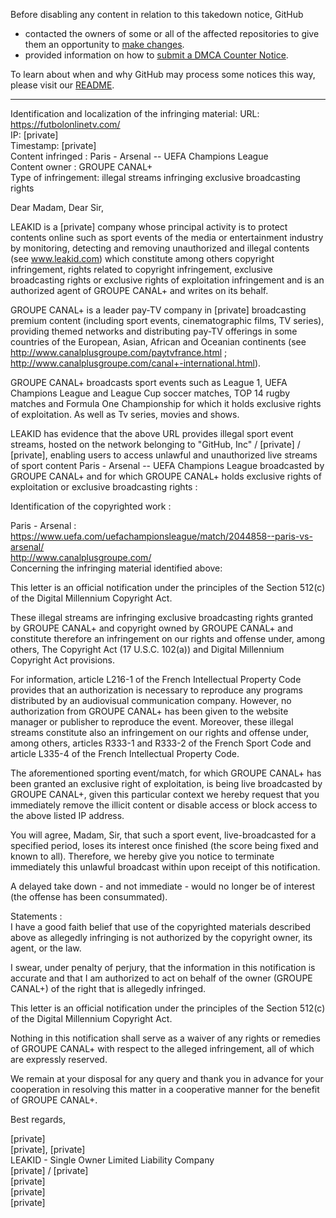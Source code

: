 Before disabling any content in relation to this takedown notice, GitHub
- contacted the owners of some or all of the affected repositories to give them an opportunity to [make changes](https://docs.github.com/en/github/site-policy/dmca-takedown-policy#a-how-does-this-actually-work).
- provided information on how to [submit a DMCA Counter Notice](https://docs.github.com/en/articles/guide-to-submitting-a-dmca-counter-notice).

To learn about when and why GitHub may process some notices this way, please visit our [README](https://github.com/github/dmca/blob/master/README.md#anatomy-of-a-takedown-notice).

---

Identification and localization of the infringing material: URL: https://futbolonlinetv.com/  
IP: [private]  
Timestamp: [private]  
Content infringed : Paris - Arsenal -- UEFA Champions League  
Content owner : GROUPE CANAL+  
Type of infringement: illegal streams infringing exclusive broadcasting rights

Dear Madam, Dear Sir,

LEAKID is a [private] company whose principal activity is to protect contents online such as sport events of the media or entertainment industry by monitoring, detecting and removing unauthorized and illegal contents (see www.leakid.com) which constitute among others copyright infringement, rights related to copyright infringement, exclusive broadcasting rights or exclusive rights of exploitation infringement and is an authorized agent of GROUPE CANAL+ and writes on its behalf.

GROUPE CANAL+ is a leader pay-TV company in [private] broadcasting premium content (including sport events, cinematographic films, TV series), providing themed networks and distributing pay-TV offerings in some countries of the European, Asian, African and Oceanian continents (see http://www.canalplusgroupe.com/paytvfrance.html ; http://www.canalplusgroupe.com/canal+-international.html).

GROUPE CANAL+ broadcasts sport events such as League 1, UEFA Champions League and League Cup soccer matches, TOP 14 rugby matches and Formula One Championship for which it holds exclusive rights of exploitation. As well as Tv series, movies and shows.

LEAKID has evidence that the above URL provides illegal sport event streams, hosted on the network belonging to "GitHub, Inc" / [private] / [private], enabling users to access unlawful and unauthorized live streams of sport content Paris - Arsenal -- UEFA Champions League broadcasted by GROUPE CANAL+ and for which GROUPE CANAL+ holds exclusive rights of exploitation or exclusive broadcasting rights :

Identification of the copyrighted work :


Paris - Arsenal : https://www.uefa.com/uefachampionsleague/match/2044858--paris-vs-arsenal/  
http://www.canalplusgroupe.com/  
Concerning the infringing material identified above:

This letter is an official notification under the principles of the Section 512(c) of the Digital Millennium Copyright Act.

These illegal streams are infringing exclusive broadcasting rights granted by GROUPE CANAL+ and copyright owned by GROUPE CANAL+ and constitute therefore an infringement on our rights and offense under, among others, The Copyright Act (17 U.S.C. 102(a)) and Digital Millennium Copyright Act provisions.

For information, article L216-1 of the French Intellectual Property Code provides that an authorization is necessary to reproduce any programs distributed by an audiovisual communication company. However, no authorization from GROUPE CANAL+ has been given to the website manager or publisher to reproduce the event. Moreover, these illegal streams constitute also an infringement on our rights and offense under, among others, articles R333-1 and R333-2 of the French Sport Code and article L335-4 of the French Intellectual Property Code.

The aforementioned sporting event/match, for which GROUPE CANAL+ has been granted an exclusive right of exploitation, is being live broadcasted by GROUPE CANAL+, given this particular context we hereby request that you immediately remove the illicit content or disable access or block access to the above listed IP address.

You will agree, Madam, Sir, that such a sport event, live-broadcasted for a specified period, loses its interest once finished (the score being fixed and known to all). Therefore, we hereby give you notice to terminate immediately this unlawful broadcast within upon receipt of this notification.

A delayed take down - and not immediate - would no longer be of interest (the offense has been consummated).

Statements :  
I have a good faith belief that use of the copyrighted materials described above as allegedly infringing is not authorized by the copyright owner, its agent, or the law.

I swear, under penalty of perjury, that the information in this notification is accurate and that I am authorized to act on behalf of the owner (GROUPE CANAL+) of the right that is allegedly infringed.

This letter is an official notification under the principles of the Section 512(c) of the Digital Millennium Copyright Act.

Nothing in this notification shall serve as a waiver of any rights or remedies of GROUPE CANAL+ with respect to the alleged infringement, all of which are expressly reserved.

We remain at your disposal for any query and thank you in advance for your cooperation in resolving this matter in a cooperative manner for the benefit of GROUPE CANAL+.

Best regards,

[private]  
[private], [private]  
LEAKID - Single Owner Limited Liability Company  
[private] / [private]  
[private]  
[private]  
[private]  
